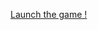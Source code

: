 <HTML>
  <HEAD>
    <TITLE>A game by Hindelstark</TITLE>
 </HEAD>
  
 <BODY> 
  
  <SCRIPT type="text/JavaScript"> 
  <!-- // Cache ce qui suit aux navigateurs qui ne supportent pas JavaScript 
  
  // Vérifiez que l'utilisateur est prêt à jouer !
 
 function monJeu()
{
confirm("Prêt pour l'aventure ?");
var age = prompt("Quel est votre âge ?");
    if(age<13) {
    console.log("Vous êtes un peu jeune pour ça, non ?");
}
    else   // "autrement"
{
confirm("A vous de jouer !");
}
confirm("Vous êtes une douce petite princesse, en pleine promenade au bord d'une fontaine, dans la mystérieuse forêt de Paimpont...");

confirm("Soudain, un crapaud sort de l'eau et vous interpelle : Bonjour mademoiselle je suis un prince victime d'un affreux mauvais sort...");

var reponseUtilisateur = prompt("Voudriez-vous m'embrasser?");
    if (reponseUtilisateur==="oui"){
        confirm("En un baiser, le crapaud se change en Meven, le prince geek qui passe sa soirée à faire des jeux vidéo");
}
    else {
        confirm("Oh non ! Le crapaud dépité s'enfuit en un plongeon !");
}
var retour = prompt("Notez ce jeu de 0 à 10 :");
    if (retour>8){
    confirm("Merci ! A très vite")
  }
    else{
    confirm("Je vais continuer à m'entraîner à coder alors !")
}
return false;
}

  //--> // Fin de la partie cachée 
  </SCRIPT> 
  <p><a href=javascript:void(0); onclick=monJeu()>Launch the game !</a></p>
 </BODY> 

</HTML>
